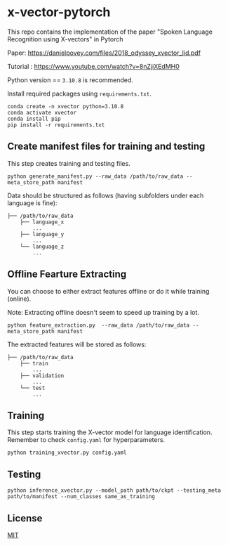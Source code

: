 # x-vector-pytorch
This repo contains the implementation of the paper "Spoken Language Recognition using X-vectors" in Pytorch

Paper: https://danielpovey.com/files/2018_odyssey_xvector_lid.pdf

Tutorial : https://www.youtube.com/watch?v=8nZjiXEdMH0

Python version == `3.10.8` is recommended.

Install required packages using `requirements.txt`.
```bash=
conda create -n xvector python=3.10.8
conda activate xvector
conda install pip
pip install -r requirements.txt
```

## Create manifest files for training and testing

This step creates training and testing files.

```bash=
python generate_manifest.py --raw_data /path/to/raw_data --meta_store_path manifest 
```

Data should be structured as follows (having subfolders under each language is fine):

```bash=
├── /path/to/raw_data
    ├── language_x
        ...
    ├── language_y
        ...
    └── language_z
        ...
```

## Offline Fearture Extracting

You can choose to either extract features offline or do it while training (online).

Note: Extracting offline doesn't seem to speed up training by a lot.

```bash=
python feature_extraction.py  --raw_data /path/to/raw_data --meta_store_path manifest             
```

The extracted features will be stored as follows:

```bash=
├── /path/to/raw_data
    ├── train
        ...
    ├── validation
        ...
    └── test
        ...
```

## Training
This step starts training the X-vector model for language identification. Remember to check `config.yaml` for hyperparameters.

```bash=
python training_xvector.py config.yaml
```

## Testing

```bash=
python inference_xvector.py --model_path path/to/ckpt --testing_meta path/to/manifest --num_classes same_as_training
```

## License
[MIT](https://choosealicense.com/licenses/mit/)
